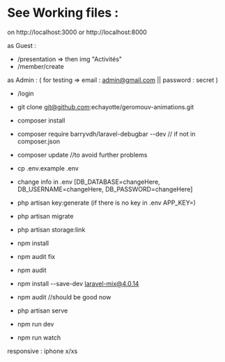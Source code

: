 # See Working files :
on http://localhost:3000 or http://localhost:8000

as Guest :
- /presentation  => then img "Activités"
- /member/create

as Admin : ( for testing => email : admin@gmail.com || password : secret )
- /login


-	git clone git@github.com:echayotte/geromouv-animations.git  
-	composer install 
-	composer require barryvdh/laravel-debugbar --dev // if not in composer.json
-	composer update //to avoid further problems  
-	cp .env.example .env  
-	change info in .env [DB_DATABASE=changeHere, DB_USERNAME=changeHere, DB_PASSWORD=changeHere]  
-	php artisan key:generate  (if there is no key in .env APP_KEY=)
-	php artisan migrate  
-	php artisan storage:link  
-	npm install  
 -	npm audit fix  
 -	npm audit  
 -	npm install --save-dev laravel-mix@4.0.14  
 -	npm audit //should be good now  
-	php artisan serve  
- npm run dev  
- npm run watch  

responsive : iphone x/xs
